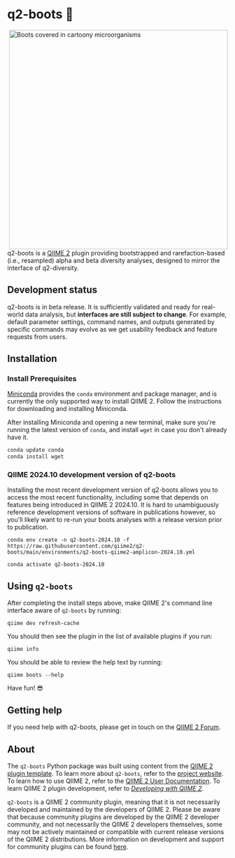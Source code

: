 # q2-boots 🥾

<img src="./images/q2-boots-ai-art.png" width=500 alt="Boots covered in cartoony microorganisms" align="right">

q2-boots is a [QIIME 2](https://qiime2.org) plugin providing bootstrapped and rarefaction-based (i.e., resampled) alpha and beta diversity analyses, designed to mirror the interface of q2-diversity.

## Development status

q2-boots is in beta release. It is sufficiently validated and ready for real-world data analysis, but **interfaces are still subject to change**. For example, default parameter settings, command names, and outputs generated by specific commands may evolve as we get usability feedback and feature requests from users.

## Installation

### Install Prerequisites

[Miniconda](https://conda.io/miniconda.html) provides the `conda` environment and package manager, and is currently the only supported way to install QIIME 2.
Follow the instructions for downloading and installing Miniconda.

After installing Miniconda and opening a new terminal, make sure you're running the latest version of `conda`, and install `wget` in case you don't already have it.

```bash
conda update conda
conda install wget
```

### QIIME 2024.10 development version of q2-boots

Installing the most recent development version of q2-boots allows you to access the most recent functionality, including some that depends on features being introduced in QIIME 2 2024.10.
It is hard to unambiguously reference development versions of software in publications however, so you'll likely want to re-run your boots analyses with a release version prior to publication.

```shell
conda env create -n q2-boots-2024.10 -f https://raw.githubusercontent.com/qiime2/q2-boots/main/environments/q2-boots-qiime2-amplicon-2024.10.yml
```

```shell
conda activate q2-boots-2024.10
```

## Using `q2-boots`

After completing the install steps above, make QIIME 2's command line interface aware of `q2-boots` by running:

```shell
qiime dev refresh-cache
```

You should then see the plugin in the list of available plugins if you run:

```shell
qiime info
```

You should be able to review the help text by running:

```shell
qiime boots --help
```

Have fun! 😎

## Getting help

If you need help with q2-boots, please get in touch on the [QIIME 2 Forum](https://forum.qiime2.org).

## About

The `q2-boots` Python package was built using content from the [QIIME 2 plugin template](https://develop.qiime2.org/en/latest/plugins/tutorials/create-from-template.html).
To learn more about `q2-boots`, refer to the [project website](https://github.com/qiime2/q2-boots).
To learn how to use QIIME 2, refer to the [QIIME 2 User Documentation](https://docs.qiime2.org).
To learn QIIME 2 plugin development, refer to [*Developing with QIIME 2*](https://develop.qiime2.org).

`q2-boots` is a QIIME 2 community plugin, meaning that it is not necessarily developed and maintained by the developers of QIIME 2.
Please be aware that because community plugins are developed by the QIIME 2 developer community, and not necessarily the QIIME 2 developers themselves, some may not be actively maintained or compatible with current release versions of the QIIME 2 distributions.
More information on development and support for community plugins can be found [here](https://library.qiime2.org).

